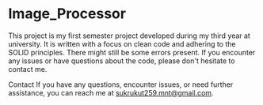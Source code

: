# Image_Processor

This project is my first semester project developed during my third year at university. It is written with a focus on clean code and adhering to the SOLID principles. There might still be some errors present. If you encounter any issues or have questions about the code, please don't hesitate to contact me.

Contact
If you have any questions, encounter issues, or need further assistance, you can reach me at sukrukut259.mnt@gmail.com.
